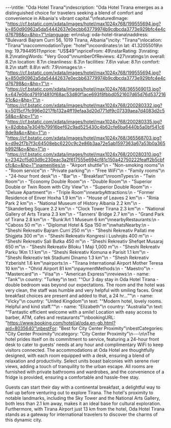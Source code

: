 ---\ntitle: "Oda Hotel Tirana"\ndescription: "Oda Hotel Tirana emerges as a distinguished choice for travelers seeking a blend of comfort and convenience in Albania's vibrant capital."\nfeaturedImage: "https://cf.bstatic.com/xdata/images/hotel/max1024x768/199555694.jpg?k=850d90962a5da54442637e0ecbb63779974b9cdbcda3773e929bfc4e4cd76798&o=&hp=1"\nlanguage: en\nslug: oda-hotel-tirana\naddress: "Bulevardi Bajram Curri 56, 1019 Tirana, Albania"\ncity: "Tirana"\nlocation: "Tirana"\naccommodationType: "hotel"\ncoordinates:\n  lat: 41.32055019\n  lng: 19.79449511\nprice: "US$49"\npriceFrom: 49\nstarRating: 3\nrating: 8.2\nratingWords: "Very Good"\nnumberOfReviews: 427\nratings:\n  overall: 8.2\n  location: 8.1\n  cleanliness: 8.3\n  facilities: 7.8\n  value: 8.1\n  comfort: 8.2\n  staff: 8.8\n  wifi: 7.9\nimages:\n  - "https://cf.bstatic.com/xdata/images/hotel/max1024x768/199555694.jpg?k=850d90962a5da54442637e0ecbb63779974b9cdbcda3773e929bfc4e4cd76798&o=&hp=1"\n  - "https://cf.bstatic.com/xdata/images/hotel/max1024x768/365569013.jpg?k=647e06cd791914810f68ac53d80f1ace693f8fbbd0521607d65d76d53721621c&o=&hp=1"\n  - "https://cf.bstatic.com/xdata/images/hotel/max1024x768/200280332.jpg?k=5015cf7fc996e0217fb132a4ff19efaa3d20d771df9c07339aea7d4083d2c558&o=&hp=1"\n  - "https://cf.bstatic.com/xdata/images/hotel/max1024x768/200280335.jpg?k=82dbba7e304fb79916bef62c9ad525430c4b62cfe6ba6440b5a0bf541c68de9a&o=&hp=1"\n  - "https://cf.bstatic.com/xdata/images/hotel/max1024x768/365568703.jpg?k=d9e2f7b7f3c64508ebc6220c9c2e86b3aa72e5ab1597363a67a53b0a365b992f&o=&hp=1"\n  - "https://cf.bstatic.com/xdata/images/hotel/max1024x768/200280310.jpg?k=2342cf5d03d9c230eac3a2f617555e694cf81c150a42750222feaff2b5cbfcfc&o=&hp=1"\namenities:\n  - "Airport shuttle"\n  - "Non-smoking rooms"\n  - "Room service"\n  - "Private parking"\n  - "Free WiFi"\n  - "Family rooms"\n  - "24-hour front desk"\n  - "Bar"\n  - "Breakfast"\nroomTypes:\n  - "Twin Room"\n  - "Economy Double Room"\n  - "Double Room"\n  - "Superior Double or Twin Room with City View"\n  - "Superior Double Room"\n  - "Deluxe Apartment"\n  - "Triple Room"\nnearbyAttractions:\n  - "Former Residence of Enver Hoxha 1.9 km"\n  - "House of Leaves 2 km"\n  - "Rinia Park 2 km"\n  - "National Museum of History Albania 2.2 km"\n  - "Skanderbeg Square 2.2 km"\n  - "Clock Tower Tirana 2.3 km"\n  - "National Gallery of Arts Tirana 2.3 km"\n  - "Tanners' Bridge 2.7 km"\n  - "Grand Park of Tirana 2.8 km"\n  - "Bunk'Art 1 Museum 6 km"\nnearbyRestaurants:\n  - "Caboss 50 m"\n  - "Diplomat Hotel & Spa 150 m"\nwhatsNearby:\n  - "Sheshi Rekreativ Bajram Curri 250 m"\n  - "Sheshi Rekreativ Pallati me Shigjeta 300 m"\n  - "Sheshi Rekreativ Kongresi i Lushnjës 400 m"\n  - "Sheshi Rekreativ Sali Butka 450 m"\n  - "Sheshi Rekreativ Shefqet Musaraj 650 m"\n  - "Sheshi Rekreativ Blloku 1 Maji 1,000 m"\n  - "Sheshi Rekreativ Parku 1Km 1.1 km"\n  - "Sheshi Rekreativ Komuna e Parisit 1.1 km"\n  - "Sheshi Rekreativ tek Stadiumi Dinamo 1.3 km"\n  - "Shesh Rekreativ Yzberisht 1.6 km"\nairports:\n  - "Tirana International Airport Mother Teresa 10 km"\n  - "Ohrid Airport 81 km"\npaymentMethods:\n  - "Maestro"\n  - "Mastercard"\n  - "Visa"\n  - "American Express"\nreviews:\n  - name: "Tarık"\n    country: "Turkey"\n    text: "“Our 3 day stay in Oda Hotel Tirana - double bedroom was beyond our expectations. The room and the hotel was very clean, the staff was humble and very helpful with smiling faces. Great breakfast choices are present and added to that, a 24 hr...”"\n  - name: "Vicky"\n    country: "United Kingdom"\n    text: "“Modern hotel, lovely rooms. Helpful and kind staff.”"\n  - name: "Elizabeth"\n    country: "Australia"\n    text: "“Fantastic efficient welcome with a smile! Location with easy access to barber, ATM, cafes and restaurants”"\nbookingURL: "https://www.booking.com/hotel/al/oda.en-gb.html?aid=8035640"\nbestFor: "Best for City Center Proximity"\nbestCategories: "City Center Proximity"\ncategory: "City Center Proximity"\n---\n\nThe hotel prides itself on its commitment to service, featuring a 24-hour front desk to cater to guests' needs at any hour and complimentary WiFi to keep visitors connected. The accommodations at Oda Hotel are thoughtfully designed, with each room equipped with a desk, ensuring a blend of relaxation and productivity. Select units boast balconies with serene river views, adding a touch of tranquility to the urban escape. All rooms are furnished with private bathrooms and wardrobes, and the convenience of a fridge is provided, ensuring a comfortable and hassle-free stay.

Guests can start their day with a continental breakfast, a delightful way to fuel up before venturing out to explore Tirana. The hotel's proximity to notable landmarks, including the Sky Tower and the National Arts Gallery, both less than 2.1 km away, makes it an ideal base for cultural exploration. Furthermore, with Tirana Airport just 13 km from the hotel, Oda Hotel Tirana stands as a gateway for international travelers to discover the charms of this dynamic city.